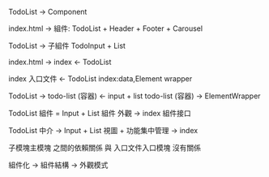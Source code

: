 TodoList -> Component

index.html -> 組件: TodoList + Header + Footer + Carousel

TodoList -> 子組件 TodoInput + List

index.html -> index <- TodoList

<div id="app"></div>

index 入口文件 <- TodoList
index:data,Element wrapper

TodoList -> todo-list (容器) <- input + list
todo-list (容器) -> ElementWrapper

TodoList 組件 = Input + List 組件
外觀 -> index 組件接口

TodoList 中介 -> Input + List 視圖 + 功能集中管理 -> index

子模塊主模塊 之間的依賴關係 與 入口文件入口模塊 沒有關係

組件化 -> 組件結構 -> 外觀模式
